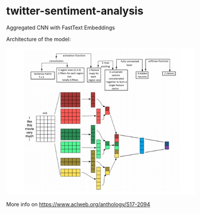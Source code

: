 # twitter-sentiment-analysis


Aggregated CNN with FastText Embeddings

Architecture of the model:

![alt text](https://raw.githubusercontent.com/HadryHub/twitter-sentiment-analysis/master/model.png)


More info on https://www.aclweb.org/anthology/S17-2094
